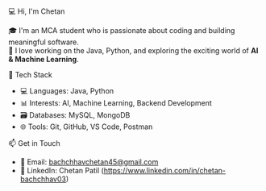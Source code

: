 💻 Hi, I'm Chetan

🎓 I'm an MCA student who is passionate about coding and building meaningful software.  
🚀 I love working on the Java, Python, and exploring the exciting world of **AI & Machine Learning**.  

🧰 Tech Stack

- 💻 Languages: Java, Python
- 📊 Interests: AI, Machine Learning, Backend Development
- 🗃️ Databases: MySQL, MongoDB
- 🌐 Tools: Git, GitHub, VS Code, Postman

📫 Get in Touch

- 📧 Email: bachchhavchetan45@gmail.com
- 💼 LinkedIn: Chetan Patil (https://www.linkedin.com/in/chetan-bachchhav03)

